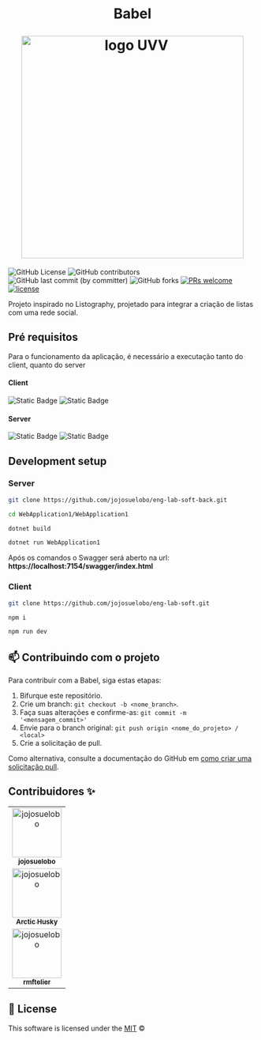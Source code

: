 <h1 align="center">
  <p align="center">Babel</p>
  <img src="./public/logo.png" alt="logo UVV" width="450">
</h1>

![GitHub License](https://img.shields.io/github/license/jojosuelobo/eng-lab-soft)
![GitHub contributors](https://img.shields.io/github/contributors-anon/jojosuelobo/eng-lab-soft)
![GitHub last commit (by committer)](https://img.shields.io/github/last-commit/jojosuelobo/eng-lab-soft)
![GitHub forks](https://img.shields.io/github/forks/jojosuelobo/eng-lab-soft)
[![PRs welcome](https://img.shields.io/badge/PRs-welcome-ff69b4.svg)](https://github.com/nhn/tui.editor/issues?q=is%3Aissue+is%3Aopen+label%3A%22help+wanted%22)
[![license](https://img.shields.io/github/license/nhn/tui.editor.svg)](https://github.com/nhn/tui.editor/blob/master/LICENSE) 

Projeto inspirado no Listography, projetado para integrar a criação de listas com uma rede social.

## Pré requisitos
Para o funcionamento da aplicação, é necessário a executação tanto do client, quanto do server

#### Client
<img alt="Static Badge" src="https://img.shields.io/badge/node-v20.9.0-red">
<img alt="Static Badge" src="https://img.shields.io/badge/npm-v6.14.18-red">


#### Server
<img alt="Static Badge" src="https://img.shields.io/badge/dotnet-v6.0.24-blue">
<img alt="Static Badge" src="https://img.shields.io/badge/dotnet_sdk-v7.0.403-blue">



## Development setup

### Server
```sh
git clone https://github.com/jojosuelobo/eng-lab-soft-back.git
```
```sh
cd WebApplication1/WebApplication1
```
```sh
dotnet build
```
```sh
dotnet run WebApplication1
```
Após os comandos o Swagger será aberto na url: **https://localhost:7154/swagger/index.html**

### Client
```sh
git clone https://github.com/jojosuelobo/eng-lab-soft.git
```
```sh
npm i
```
```sh
npm run dev
```

## 📫 Contribuindo com o projeto

Para contribuir com a Babel, siga estas etapas:

1. Bifurque este repositório.
2. Crie um branch: `git checkout -b <nome_branch>`.
3. Faça suas alterações e confirme-as: `git commit -m '<mensagem_commit>'`
4. Envie para o branch original: `git push origin <nome_do_projeto> / <local>`
5. Crie a solicitação de pull.

Como alternativa, consulte a documentação do GitHub em [como criar uma solicitação pull](https://help.github.com/en/github/collaborating-with-issues-and-pull-requests/creating-a-pull-request).

## Contribuidores ✨

<table>
  <tr display="flex">
    <td align="center"><a href="https://github.com/jojosuelobo"><img src="https://github.com/jojosuelobo.png" width="100px;" alt="jojosuelobo"/><br /><sub><b>jojosuelobo</b></sub></a><br /><a href="https://github.com/codesandbox/codesandbox-client/commits?author=donavon" title="Code"></a></td>
  </tr>
  <tr>
    <td align="center"><a href="https://github.com/Arctic-Husky"><img src="https://github.com/Arctic-Husky.png" width="100px;" alt="jojosuelobo"/><br /><sub><b>Arctic Husky</b></sub></a><br /><a href="https://github.com/codesandbox/codesandbox-client/commits?author=donavon" title="Code"></a></td>
  </tr>
  <tr>
    <td align="center"><a href="https://github.com/rmftelier"><img src="https://github.com/rmftelier.png" width="100px;" alt="jojosuelobo"/><br /><sub><b>rmftelier</b></sub></a><br /><a href="https://github.com/codesandbox/codesandbox-client/commits?author=donavon" title="Code"></a></td>
  </tr>
</table>

## 📜 License

This software is licensed under the [MIT](./LICENSE) © 
